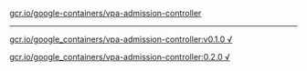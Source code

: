 [gcr.io/google-containers/vpa-admission-controller](https://hub.docker.com/r/sqeven/vpa-admission-controller/tags/) 

----
[gcr.io/google_containers/vpa-admission-controller:v0.1.0 √](https://hub.docker.com/r/sqeven/vpa-admission-controller/tags/)

[gcr.io/google_containers/vpa-admission-controller:0.2.0 √](https://hub.docker.com/r/sqeven/vpa-admission-controller/tags/)

